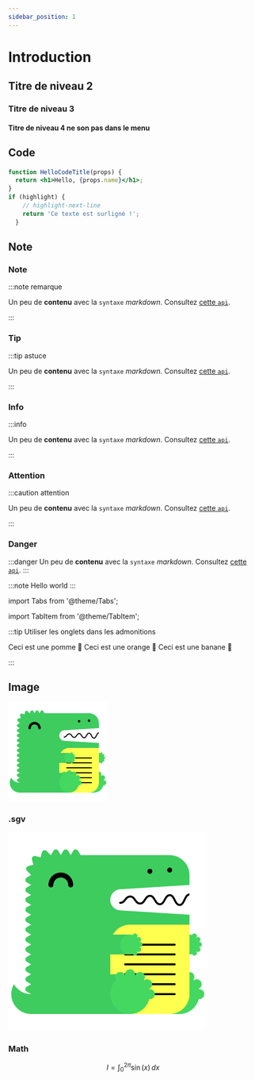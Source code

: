 ```yaml
---
sidebar_position: 1
---
```


# Introduction

## Titre de niveau 2

### Titre de niveau 3

#### Titre de niveau 4 ne son pas dans le menu

## Code
```jsx title="/src/components/HelloCodeTitle.js"
function HelloCodeTitle(props) {
  return <h1>Hello, {props.name}</h1>;
}
if (highlight) {
    // highlight-next-line
    return 'Ce texte est surligné !';
  }
```

## Note

### Note
:::note remarque

Un peu de **contenu** avec la `syntaxe` _markdown_. Consultez [cette `api`](#).

:::

### Tip

:::tip astuce

Un peu de **contenu** avec la `syntaxe` _markdown_. Consultez [cette `api`](#).

:::

### Info

:::info

Un peu de **contenu** avec la `syntaxe` _markdown_. Consultez [cette `api`](#).

:::

### Attention

:::caution attention

Un peu de **contenu** avec la `syntaxe` _markdown_. Consultez [cette `api`](#).

:::

### Danger

:::danger
Un peu de **contenu** avec la `syntaxe` _markdown_. Consultez [cette `api`](#).
:::

<!-- Prettier ne change pas ceci -->
:::note
Hello world
:::

import Tabs from '@theme/Tabs';

import TabItem from '@theme/TabItem';

:::tip Utiliser les onglets dans les admonitions

<Tabs>
  <TabItem value="apple" label="Apple">Ceci est une pomme 🍎</TabItem>
  <TabItem value="orange" label="Orange">Ceci est une orange 🍊</TabItem>
  <TabItem value="banana" label="Banana">Ceci est une banane 🍌</TabItem>
</Tabs>

:::

## Image

![Image exemple](../static/img/docusaurus.png 'Avec un titre')

### .sgv

![sgv exemple](../static/img/logo.svg)

### Math

$$
I = \int_0^{2\pi} \sin(x)\,dx
$$